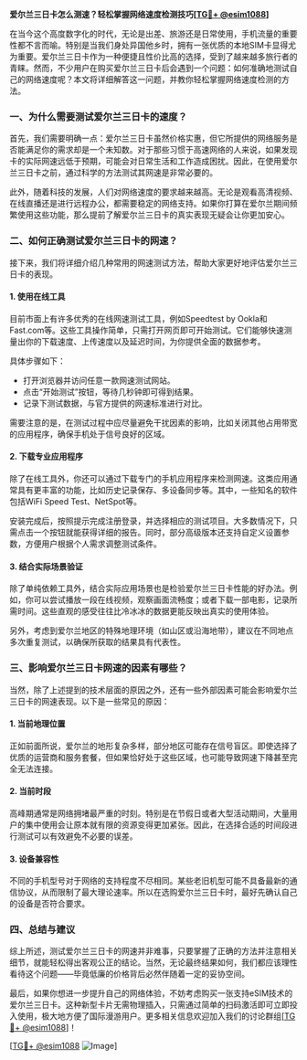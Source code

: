 **爱尔兰三日卡怎么测速？轻松掌握网络速度检测技巧[[TG💪+ @esim1088](https://t.me/s/esim1088)]**

在当今这个高度数字化的时代，无论是出差、旅游还是日常使用，手机流量的重要性都不言而喻。特别是当我们身处异国他乡时，拥有一张优质的本地SIM卡显得尤为重要。爱尔兰三日卡作为一种便捷且性价比高的选择，受到了越来越多旅行者的青睐。然而，不少用户在购买爱尔兰三日卡后会遇到一个问题：如何准确地测试自己的网络速度呢？本文将详细解答这一问题，并教你轻松掌握网络速度检测的方法。

### 一、为什么需要测试爱尔兰三日卡的速度？

首先，我们需要明确一点：爱尔兰三日卡虽然价格实惠，但它所提供的网络服务是否能满足你的需求却是一个未知数。对于那些习惯于高速网络的人来说，如果发现卡的实际网速远低于预期，可能会对日常生活和工作造成困扰。因此，在使用爱尔兰三日卡之前，通过科学的方法测试其网速是非常必要的。

此外，随着科技的发展，人们对网络速度的要求越来越高。无论是观看高清视频、在线直播还是进行远程办公，都需要稳定的网络支持。如果你打算在爱尔兰期间频繁使用这些功能，那么提前了解爱尔兰三日卡的真实表现无疑会让你更加安心。

### 二、如何正确测试爱尔兰三日卡的网速？

接下来，我们将详细介绍几种常用的网速测试方法，帮助大家更好地评估爱尔兰三日卡的表现。

#### 1. 使用在线工具

目前市面上有许多优秀的在线网速测试工具，例如Speedtest by Ookla和Fast.com等。这些工具操作简单，只需打开网页即可开始测试。它们能够快速测量出你的下载速度、上传速度以及延迟时间，为你提供全面的数据参考。

具体步骤如下：
- 打开浏览器并访问任意一款网速测试网站。
- 点击“开始测试”按钮，等待几秒钟即可得到结果。
- 记录下测试数据，与官方提供的网速标准进行对比。

需要注意的是，在测试过程中应尽量避免干扰因素的影响，比如关闭其他占用带宽的应用程序，确保手机处于信号良好的区域。

#### 2. 下载专业应用程序

除了在线工具外，你还可以通过下载专门的手机应用程序来检测网速。这类应用通常具有更丰富的功能，比如历史记录保存、多设备同步等。其中，一些知名的软件包括WiFi Speed Test、NetSpot等。

安装完成后，按照提示完成注册登录，并选择相应的测试项目。大多数情况下，只需点击一个按钮就能获得详细的报告。同时，部分高级版本还支持自定义设置参数，方便用户根据个人需求调整测试条件。

#### 3. 结合实际场景验证

除了单纯依赖工具外，结合实际应用场景也是检验爱尔兰三日卡性能的好办法。例如，你可以尝试播放一段在线视频，观察画面流畅度；或者下载一部电影，记录所需时间。这些直观的感受往往比冷冰冰的数据更能反映出真实的使用体验。

另外，考虑到爱尔兰地区的特殊地理环境（如山区或沿海地带），建议在不同地点多次重复测试，以确保所获取的结果具有代表性。

### 三、影响爱尔兰三日卡网速的因素有哪些？

当然，除了上述提到的技术层面的原因之外，还有一些外部因素可能会影响爱尔兰三日卡的网速表现。以下是一些常见的原因：

#### 1. 当前地理位置

正如前面所说，爱尔兰的地形复杂多样，部分地区可能存在信号盲区。即使选择了优质的运营商和服务套餐，但如果恰好处于这些区域，也可能导致网速下降甚至完全无法连接。

#### 2. 当前时段

高峰期通常是网络拥堵最严重的时刻。特别是在节假日或者大型活动期间，大量用户的集中使用会让原本就有限的资源变得更加紧张。因此，在选择合适的时间段进行测试可以有效避免不必要的误差。

#### 3. 设备兼容性

不同的手机型号对于网络的支持程度不尽相同。某些老旧机型可能不具备最新的通信协议，从而限制了最大理论速率。所以在选购爱尔兰三日卡时，最好先确认自己的设备是否符合要求。

### 四、总结与建议

综上所述，测试爱尔兰三日卡的网速并非难事，只要掌握了正确的方法并注意相关细节，就能轻松得出客观公正的结论。当然，无论最终结果如何，我们都应该理性看待这个问题——毕竟低廉的价格背后必然伴随着一定的妥协空间。

最后，如果你想进一步提升自己的网络体验，不妨考虑购买一张支持eSIM技术的爱尔兰三日卡。这种新型卡片无需物理插入，只需通过简单的扫码激活即可立即投入使用，极大地方便了国际漫游用户。更多相关信息欢迎加入我们的讨论群组[[TG💪+ @esim1088](https://t.me/s/esim1088)]！

[[TG💪+ @esim1088](https://t.me/s/esim1088) ![Image](https://i.postimg.cc/4NQfJmqS/Snipaste-2025-05-13-00-14-12.png)]